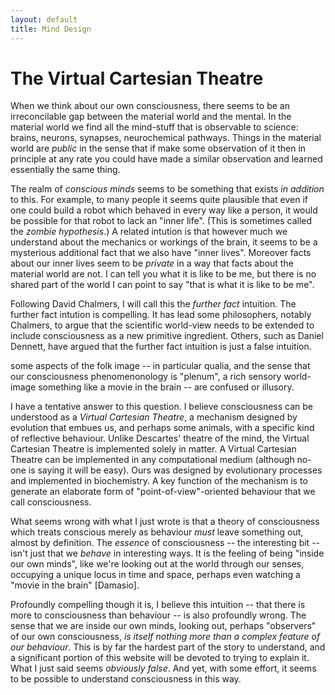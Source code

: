 ```yaml
---
layout: default
title: Mind Design
---
```


# The Virtual Cartesian Theatre

When we think about our own consciousness, there seems to be an
irreconcilable gap between the material world and the mental. In the
material world we find all the mind-stuff that is observable to science:
brains, neurons, synapses, neurochemical pathways. Things in the
material world are _public_ in the sense that if make some observation
of it then in principle at any rate you could have made a similar
observation and learned essentially the same thing.

The realm of _conscious minds_ seems to be something that exists _in
addition_ to this. For example, to many people it seems quite plausible
that even if one could build a robot which behaved in every way like a
person, it would be possible for that robot to lack an "inner life".
(This is sometimes called the _zombie hypothesis_.) A related intution
is that however much we understand about the mechanics or workings of
the brain, it seems to be a mysterious additional fact that we also have
"inner lives". Moreover facts about our inner lives seem to be _private_
in a way that facts about the material world are not. I can tell you
what it is like to be me, but there is no shared part of the world I can
point to say "that is what it is like to be me".

Following David Chalmers, I will call this the _further fact_ intuition.
The further fact intution is compelling. It has lead some philosophers,
notably Chalmers, to argue that the scientific world-view needs to be
extended to include consciousness as a new primitive ingredient. Others,
such as Daniel Dennett, have argued that the further fact intuition is
just a false intuition.

some aspects of the folk image
-- in particular qualia, and the sense that our consciousness
phenomenonology is "plenum", a rich sensory world-image something like a
movie in the brain -- are confused or illusory.

I have a tentative answer to this question. I believe consciousness can
be understood as a _Virtual Cartesian Theatre_, a mechanism designed by
evolution that embues us, and perhaps some animals, with a specific kind
of reflective behaviour. Unlike Descartes' theatre of the mind, the
Virtual Cartesian Theatre is implemented solely in matter. A Virtual
Cartesian Theatre can be implemented in any computational medium
(although no-one is saying it will be easy). Ours was designed by
evolutionary processes and implemented in biochemistry. A key function
of the mechanism is to generate an elaborate form of
"point-of-view"-oriented behaviour that we call consciousness.

What seems wrong with what I just wrote is that a theory of
consciousness which treats conscious merely as behaviour _must_ leave
something out, almost by definition. The _essence_ of consciousness --
the interesting bit -- isn't just that we _behave_ in interesting ways.
It is the feeling of being "inside our own minds", like we're looking
out at the world through our senses, occupying a unique locus in time
and space, perhaps even watching a "movie in the brain" [Damasio].

Profoundly compelling though it is, I believe this intuition -- that
there is more to consciousness than behaviour -- is also profoundly
wrong. The sense that we are inside our own minds, looking out, perhaps
"observers" of our own consciousness, _is itself nothing more than a
complex feature of our behaviour_. This is by far the hardest part of
the story to understand, and a significant portion of this website will
be devoted to trying to explain it. What I just said seems _obviously
false_. And yet, with some effort, it seems to be possible to understand
consciousness in this way.
